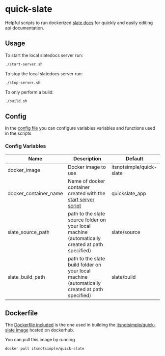 # quick-slate

Helpful scripts to run dockerized [slate docs](<https://github.com/slatedocs/slate>) for quickly and easily editing api documentation.

## Usage

To start the local slatedocs server run:

```bash
./start-server.sh
```

To stop the local slatedocs server run:

```bash
./stop-server.sh
```

To only perform a build:

```bash
./build.sh
```

## Config

In the [config file](./config) you can configure variables variables and functions used in the scripts

### Config Variables

| Name | Description | Default |
| ------ |------ | ------ |
| docker_image | Docker image to use | itsnotsimple/quick-slate |
| docker_container_name | Name of docker container created with the [start server script](./start-server.sh) | quickslate_app |
| slate_source_path | path to the slate source folder on your local machine (automatically created at path specified) | slate/source |
| slate_build_path | path to the slate build folder on your local machine (automatically created at path specified) | slate/build |

## Dockerfile

The [Dockerfile included](./docker/Dockerfile) is the one used in building the [itsnotsimple/quick-slate image](https://hub.docker.com/r/itsnotsimple/quick-slate) hosted on dockerhub.

You can pull this image by running

```bash
docker pull itsnotsimple/quick-slate
```
